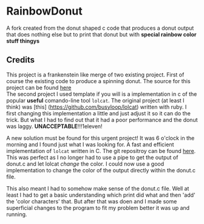 # RainbowDonut
A fork created from the donut shaped c code that produces a donut output that does nothing else but to print that donut but with **special rainbow color stuff thingys**

## Credits

This project is a frankenstein like merge of two existing project. First of course the existing code to produce a spinning donut. The source for this project can be found [here](https://www.a1k0n.net/2006/09/15/obfuscated-c-donut.html)  
The second project I used template if you will is a implementation in c of the popular **useful** comando-line tool `lolcat`. The original project (at least I think) was [this] (https://github.com/busyloop/lolcat) written with ruby.
I first changing this implementation a little and just adjust it so it can do the trick. But what I had to find out that it had a poor performance and the donut was laggy. **UNACCEPTABLE**!!!1eleven!

A new solution must be found for this urgent project! It was 6 o'clock in the morning and I found just what I was looking for. A fast and efficient implementation of `lolcat` written in C. The git repositroy can be found [here](https://github.com/IchMageBaume/clolcat).  
This was perfect as I no longer had to use a pipe to get the output of donut.c and let lolcat *change* the color. I could now use a good implementation to change the color of the output directly within the donut.c file.

This also meant I had to somehow make sense of the donut.c file. Well at least I had to get a basic understanding which print did what and then 'add' the 'color characters' that.
But after that was doen and I made some superficial changes to the program to fit my problem better it was up and running.

